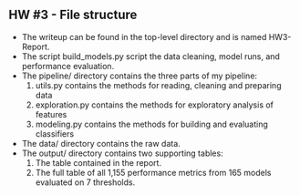 ## HW #3 - File structure

* The writeup can be found in the top-level directory and is named HW3-Report.
* The script build_models.py script the data cleaning, model runs, and performance evaluation.
* The pipeline/ directory contains the three parts of my pipeline:
    1. utils.py contains the methods for reading, cleaning and preparing data
    2. exploration.py contains the methods for exploratory analysis of features
    3. modeling.py contains the methods for building and evaluating classifiers
* The data/ directory contains the raw data.
* The output/ directory contains two supporting tables:
    1. The table contained in the report.
    2. The full table of all 1,155 performance metrics from 165 models evaluated on 7 thresholds.

